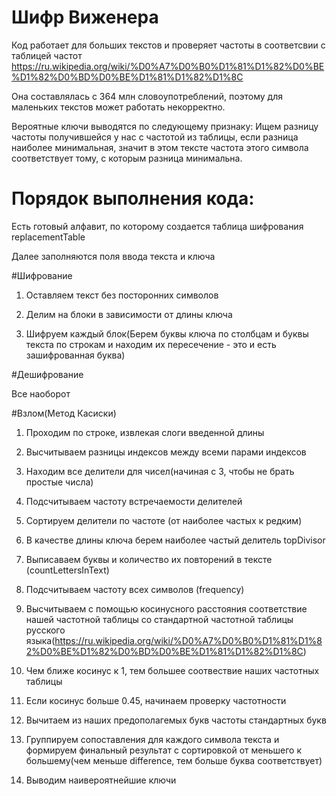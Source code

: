 # Шифр Виженера

Код работает для больших текстов и проверяет частоты в соответсвии с таблицей частот https://ru.wikipedia.org/wiki/%D0%A7%D0%B0%D1%81%D1%82%D0%BE%D1%82%D0%BD%D0%BE%D1%81%D1%82%D1%8C

Она составлялась с 364 млн словоупотреблений, поэтому для маленьких текстов может работать некорректно.

Вероятные ключи выводятся по следующему признаку: Ищем разницу частоты получившейся у нас с частотой из таблицы, если разница наиболее минимальная, значит в этом тексте частота этого символа соответствует тому, с которым разница минимальна.

# Порядок выполнения кода:
Есть готовый алфавит, по которому создается таблица шифрования replacementTable

Далее заполняются поля ввода текста и ключа

#Шифрование

1) Оставляем текст без посторонних символов

2) Делим на блоки в зависимости от длины ключа

3) Шифруем каждый блок(Берем буквы ключа по столбцам и буквы текста по строкам и находим их пересечение - это и есть зашифрованная буква)

#Дешифрование

Все наоборот

#Взлом(Метод Касиски)

1) Проходим по строке, извлекая слоги введенной длины

2) Высчитываем разницы индексов между всеми парами индексов

3) Находим все делители для чисел(начиная с 3, чтобы не брать простые числа)

4) Подсчитываем частоту встречаемости делителей

5) Сортируем делители по частоте (от наиболее частых к редким)

6) В качестве длины ключа берем наиболее частый делитель topDivisor

7) Выписаваем буквы и количество их повторений в тексте (countLettersInText)

8) Подсчитываем частоту всех символов (frequency)

9) Высчитываем с помощью косинусного расстояния соответствие нашей частотной таблицы со стандартной частотной таблицы русского языка(https://ru.wikipedia.org/wiki/%D0%A7%D0%B0%D1%81%D1%82%D0%BE%D1%82%D0%BD%D0%BE%D1%81%D1%82%D1%8C)

10) Чем ближе косинус к 1, тем большее соотвествие наших частотных таблицы

11) Если косинус больше 0.45, начинаем проверку частотности

12) Вычитаем из наших предополагемых букв частоты стандартных букв

13) Группируем сопоставления для каждого символа текста и формируем финальный результат с сортировкой от меньшего к большему(чем меньше difference, тем больше буква соответствует)

14) Выводим наивероятнейшие ключи


